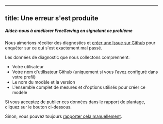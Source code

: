 ***

## title: Une erreur s'est produite

##### Aidez-nous à améliorer FreeSewing en signalant ce problème

Nous aimerions récolter des diagnostics et [créer une Issue sur Github](https://github.com/freesewing/freesewing/issues/new) pour enquêter sur ce qui s'est exactement mal passé.

Les données de diagnostic que nous collectons comprennent:

*   Votre utilisateur
*   Votre nom d'utilisateur Github (uniquement si vous l'avez configuré dans votre profil)
*   Le nom du modèle et la version
*   L'ensemble complet de mesures et d'options utilisés pour créer ce modèle

Si vous acceptez de publier ces données dans le rapport de plantage, cliquez sur le bouton ci-dessous.

Sinon, vous pouvez toujours [rapporter cela manuellement](https://github.com/freesewing/freesewing/issues/new).
